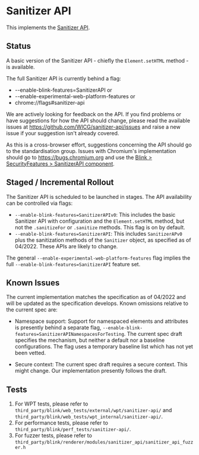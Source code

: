 # Sanitizer API

This implements the [Sanitizer API](https://wicg.github.io/sanitizer-api/).

## Status

A basic version of the Sanitizer API - chiefly the `Element.setHTML` method -
is available.

The full Sanitizer API is currently behind a flag:
* --enable-blink-features=SanitizerAPI or
* --enable-experimental-web-platform-features or
* chrome://flags#sanitizer-api

We are actively looking for feedback on the API. If you find problems or have
suggestions for how the API should change, please read the available issues
at https://github.com/WICG/sanitizer-api/issues and raise a new issue if your
suggestion isn't already covered.

As this is a cross-browser effort, suggestions concerning the API should go
to the standardisation group. Issues with Chromium's implementation should
go to https://bugs.chromium.org and use the
[Blink > SecurityFeatures > SanitizerAPI component](https://bugs.chromium.org/p/chromium/issues/list?q=component%3ABlink%3ESecurityFeature%3ESanitizerAPI).

## Staged / Incremental Rollout

The Sanitizer API is scheduled to be launched in stages. The API availability
can be controlled via flags:

* `--enable-blink-features=SanitizerAPIv0`: This includes the basic Sanitizer
  API with configuration and the `Element.setHTML` method, but not the
  `.sanitizeFor` or `.sanitize` methods. This flag is on by default.
* `--enable-blink-features=SanitizerAPI`: This includes `SanitizerAPv0`
  plus the sanitization methods of the `Sanitizer` object, as specified
  as of 04/2022. These APIs are likely to change.

The general `--enable-experimental-web-platform-features` flag implies the full
`--enable-blink-features=SanitizerAPI` feature set.

## Known Issues

The current implementation matches the specification as of 04/2022 and will be
updated as the specification develops. Known omissions relative to the
current spec are:

* Namespace support: Support for namespaced elements and attributes is
  presently behind a separate flag,
  `--enable-blink-features=SanitizerAPINamespacesForTesting`. The current
  spec draft specifies the mechanism, but neither a default nor a baseline
  configurations. The flag uses a temporary baseline list which has not yet
  been vetted.

* Secure context: The current spec draft requires a secure context. This
  might change. Our implementation presently follows the draft.


## Tests

1. For WPT tests, please refer to
`third_party/blink/web_tests/external/wpt/sanitizer-api/` and
`third_party/blink/web_tests/wpt_internal/sanitizer-api/`.
2. For performance tests, please refer to
`third_party/blink/perf_tests/sanitizer-api/`.
3. For fuzzer tests, please refer to
`third_party/blink/renderer/modules/sanitizer_api/sanitizer_api_fuzzer.h`
